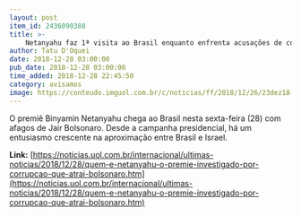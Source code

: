 ```yaml
---
layout: post
item_id: 2436090388
title: >-
    Netanyahu faz 1ª visita ao Brasil enquanto enfrenta acusações de corrupção
author: Tatu D'Oquei
date: 2018-12-28 03:00:00
pub_date: 2018-12-28 03:00:00
time_added: 2018-12-28 22:45:50
category: avisamos
image: https://conteudo.imguol.com.br/c/noticias/ff/2018/12/26/23dez18---binyamin-netanyahu-durante-reuniao-semanal-com-seu-gabinete-1545850495645_v2_750x421.jpg
---
```


O premiê Binyamin Netanyahu chega ao Brasil nesta sexta-feira (28) com afagos de Jair Bolsonaro. Desde a campanha presidencial, há um entusiasmo crescente na aproximação entre Brasil e Israel.

**Link:** [https://noticias.uol.com.br/internacional/ultimas-noticias/2018/12/28/quem-e-netanyahu-o-premie-investigado-por-corrupcao-que-atrai-bolsonaro.htm](https://noticias.uol.com.br/internacional/ultimas-noticias/2018/12/28/quem-e-netanyahu-o-premie-investigado-por-corrupcao-que-atrai-bolsonaro.htm)

